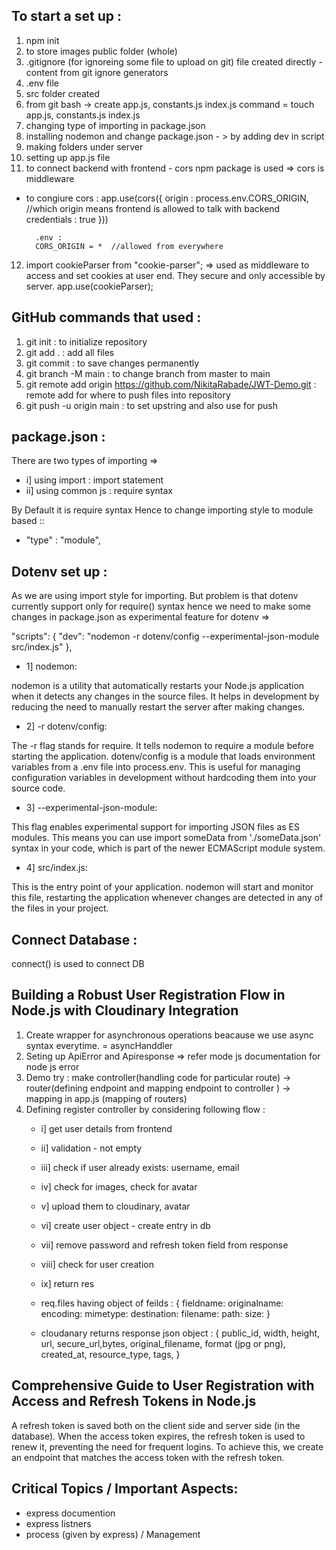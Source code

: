## To start a set up : 
1. npm init
2. to store images public folder (whole) 
3. .gitignore (for ignoreing some file to upload on git) file created directly - content from git ignore generators
4. .env file
5. src folder created
6. from git bash -> create app.js, constants.js  index.js 
command = touch app.js, constants.js  index.js
7. changing type of importing in package.json
8. installing nodemon and change package.json  - > by adding dev in script
9. making folders under server
10. setting up app.js file
11.  to connect backend with frontend - cors npm package is used => cors is middleware
- to congiure cors : 
        app.use(cors({
            origin : process.env.CORS_ORIGIN, //which origin means frontend is allowed to talk with backend
            credentials : true
        }))

        .env :
        CORS_ORIGIN = *  //allowed from everywhere

12. import cookieParser from "cookie-parser"; => used as middleware to access and set cookies at user end. They secure and only accessible by server.
app.use(cookieParser);


## GitHub commands that used : 

1. git init : to initialize repository
2. git add . : add all files 
3. git commit : to save changes permanently
4. git branch -M main : to change branch from master to main
5. git remote add origin https://github.com/NikitaRabade/JWT-Demo.git : remote add for where to push files into repository
6. git push -u origin main : to set upstring and also use for push


## package.json :
There are two types of importing =>
- i] using import : import statement
- ii] using common js : require syntax

By Default it is require syntax 
Hence to change importing style to module based ::
- "type" : "module",


## Dotenv set up :
As we are using import style for importing. But problem is that dotenv currently support only for require() syntax hence we need to make some changes in package.json as experimental feature for dotenv =>

"scripts": {
    "dev": "nodemon -r dotenv/config --experimental-json-module src/index.js"
  },

- 1] nodemon:

nodemon is a utility that automatically restarts your Node.js application when it detects any changes in the source files. It helps in development by reducing the need to manually restart the server after making changes.

- 2] -r dotenv/config:

 The -r flag stands for require. It tells nodemon to require a module before starting the application.
dotenv/config is a module that loads environment variables from a .env file into process.env. This is useful for managing configuration variables in development without hardcoding them into your source code.


- 3] --experimental-json-module:

This flag enables experimental support for importing JSON files as ES modules. This means you can use import someData from './someData.json' syntax in your code, which is part of the newer ECMAScript module system.

- 4] src/index.js:

 This is the entry point of your application. nodemon will start and monitor this file, restarting the application whenever changes are detected in any of the files in your project.


## Connect Database :
connect() is used to connect DB

##  Building a Robust User Registration Flow in Node.js with Cloudinary Integration

1. Create wrapper for asynchronous operations beacause we use async syntax everytime. = asyncHanddler
2. Seting up ApiError and Apiresponse => refer mode js documentation for node js error
3. Demo try : make controller(handling code for particular route) -> router(defining endpoint and mapping endpoint to controller ) -> mapping in app.js (mapping of routers)
4. Defining register controller by considering following flow : 
    -  i]    get user details from frontend
    -  ii]   validation - not empty
    -  iii]  check if user already exists: username, email
    -  iv]   check for images, check for avatar
    -  v]    upload them to cloudinary, avatar
    -  vi]   create user object - create entry in db
    -  vii]  remove password and refresh token field from response
    -  viii] check for user creation
    -  ix]   return res

      - req.files having object of feilds :  {
      fieldname: 
      originalname: 
      encoding:
      mimetype: 
      destination: 
      filename: 
      path: 
      size: 
    }

    - cloudanary returns response json object : {
      public_id, width, height, url, secure_url,bytes, original_filename, format (jpg or png), created_at, resource_type,
      tags,
    }

## Comprehensive Guide to User Registration with Access and Refresh Tokens in Node.js 
A refresh token is saved both on the client side and server side (in the database). When the access token expires, the refresh token is used to renew it, preventing the need for frequent logins. To achieve this, we create an endpoint that matches the access token with the refresh token.



## Critical Topics / Important Aspects: 
- express documention
- express listners
- process (given by express) / Management
